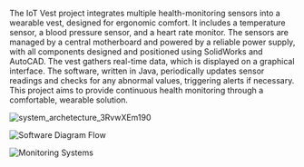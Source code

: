 The IoT Vest project integrates multiple health-monitoring sensors into a wearable vest, designed for ergonomic comfort. It includes a temperature sensor, a blood pressure sensor, and a heart rate monitor. The sensors are managed by a central motherboard and powered by a reliable power supply, with all components designed and positioned using SolidWorks and AutoCAD. The vest gathers real-time data, which is displayed on a graphical interface. The software, written in Java, periodically updates sensor readings and checks for any abnormal values, triggering alerts if necessary. This project aims to provide continuous health monitoring through a comfortable, wearable solution.


![system_archetecture_3RvwXEm190](https://github.com/AdySU22/Internet-of-Things-IoT-Vest/assets/143525256/930ec085-58aa-47b4-bb5f-446adbf09f60)

![Software Diagram Flow](https://github.com/AdySU22/Internet-of-Things-IoT-Vest/assets/143525256/f3c1090c-02ef-4f60-8a32-207a8d444db1)

![Monitoring Systems](https://github.com/AdySU22/Internet-of-Things-IoT-Vest/assets/143525256/56411a56-5006-4ae5-b6bb-bd5d8323e4ff)




